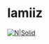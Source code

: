 # lamiiz



[![N|Solid](https://upload.wikimedia.org/wikipedia/commons/5/58/Instagram-Icon.png )](https://nodesource.com/products/nsolid)
